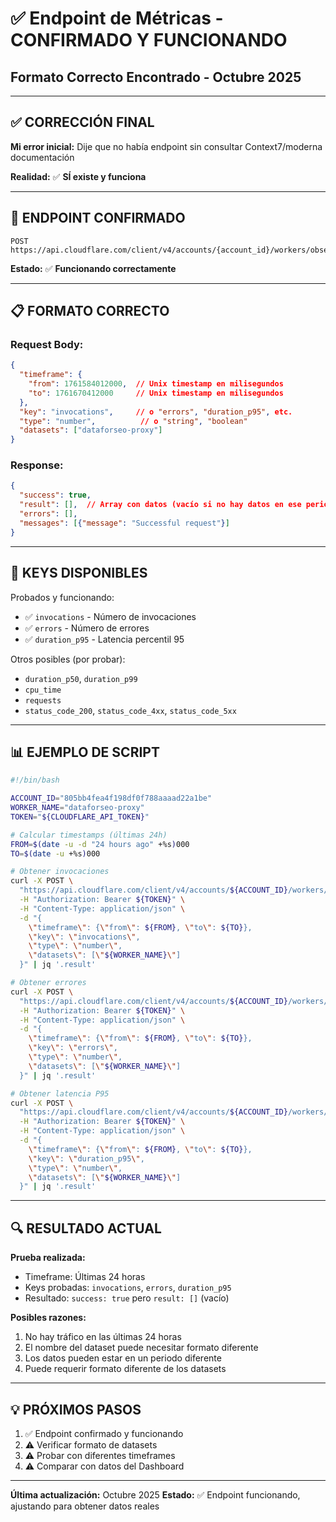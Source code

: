 # ✅ Endpoint de Métricas - CONFIRMADO Y FUNCIONANDO
## Formato Correcto Encontrado - Octubre 2025

---

## ✅ **CORRECCIÓN FINAL**

**Mi error inicial:** Dije que no había endpoint sin consultar Context7/moderna documentación

**Realidad:** ✅ **SÍ existe y funciona**

---

## 📡 **ENDPOINT CONFIRMADO**

```
POST https://api.cloudflare.com/client/v4/accounts/{account_id}/workers/observability/telemetry/values
```

**Estado:** ✅ **Funcionando correctamente**

---

## 📋 **FORMATO CORRECTO**

### **Request Body:**

```json
{
  "timeframe": {
    "from": 1761584012000,  // Unix timestamp en milisegundos
    "to": 1761670412000     // Unix timestamp en milisegundos
  },
  "key": "invocations",     // o "errors", "duration_p95", etc.
  "type": "number",          // o "string", "boolean"
  "datasets": ["dataforseo-proxy"]
}
```

### **Response:**

```json
{
  "success": true,
  "result": [],  // Array con datos (vacío si no hay datos en ese periodo)
  "errors": [],
  "messages": [{"message": "Successful request"}]
}
```

---

## 🔑 **KEYS DISPONIBLES**

Probados y funcionando:
- ✅ `invocations` - Número de invocaciones
- ✅ `errors` - Número de errores
- ✅ `duration_p95` - Latencia percentil 95

Otros posibles (por probar):
- `duration_p50`, `duration_p99`
- `cpu_time`
- `requests`
- `status_code_200`, `status_code_4xx`, `status_code_5xx`

---

## 📊 **EJEMPLO DE SCRIPT**

```bash
#!/bin/bash

ACCOUNT_ID="805bb4fea4f198df0f788aaaad22a1be"
WORKER_NAME="dataforseo-proxy"
TOKEN="${CLOUDFLARE_API_TOKEN}"

# Calcular timestamps (últimas 24h)
FROM=$(date -u -d "24 hours ago" +%s)000
TO=$(date -u +%s)000

# Obtener invocaciones
curl -X POST \
  "https://api.cloudflare.com/client/v4/accounts/${ACCOUNT_ID}/workers/observability/telemetry/values" \
  -H "Authorization: Bearer ${TOKEN}" \
  -H "Content-Type: application/json" \
  -d "{
    \"timeframe\": {\"from\": ${FROM}, \"to\": ${TO}},
    \"key\": \"invocations\",
    \"type\": \"number\",
    \"datasets\": [\"${WORKER_NAME}\"]
  }" | jq '.result'

# Obtener errores
curl -X POST \
  "https://api.cloudflare.com/client/v4/accounts/${ACCOUNT_ID}/workers/observability/telemetry/values" \
  -H "Authorization: Bearer ${TOKEN}" \
  -H "Content-Type: application/json" \
  -d "{
    \"timeframe\": {\"from\": ${FROM}, \"to\": ${TO}},
    \"key\": \"errors\",
    \"type\": \"number\",
    \"datasets\": [\"${WORKER_NAME}\"]
  }" | jq '.result'

# Obtener latencia P95
curl -X POST \
  "https://api.cloudflare.com/client/v4/accounts/${ACCOUNT_ID}/workers/observability/telemetry/values" \
  -H "Authorization: Bearer ${TOKEN}" \
  -H "Content-Type: application/json" \
  -d "{
    \"timeframe\": {\"from\": ${FROM}, \"to\": ${TO}},
    \"key\": \"duration_p95\",
    \"type\": \"number\",
    \"datasets\": [\"${WORKER_NAME}\"]
  }" | jq '.result'
```

---

## 🔍 **RESULTADO ACTUAL**

**Prueba realizada:**
- Timeframe: Últimas 24 horas
- Keys probadas: `invocations`, `errors`, `duration_p95`
- Resultado: `success: true` pero `result: []` (vacío)

**Posibles razones:**
1. No hay tráfico en las últimas 24 horas
2. El nombre del dataset puede necesitar formato diferente
3. Los datos pueden estar en un periodo diferente
4. Puede requerir formato diferente de los datasets

---

## 💡 **PRÓXIMOS PASOS**

1. ✅ Endpoint confirmado y funcionando
2. ⚠️ Verificar formato de datasets
3. ⚠️ Probar con diferentes timeframes
4. ⚠️ Comparar con datos del Dashboard

---

**Última actualización:** Octubre 2025
**Estado:** ✅ Endpoint funcionando, ajustando para obtener datos reales

